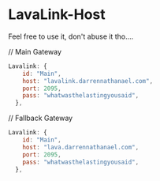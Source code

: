 # LavaLink-Host
Feel free to use it, don't abuse it tho....

// Main Gateway
```js
Lavalink: {
    id: "Main",
    host: "lavalink.darrennathanael.com",
    port: 2095,
    pass: "whatwasthelastingyousaid",
  },
```

// Fallback Gateway
```js
Lavalink: {
    id: "Main",
    host: "lava.darrennathanael.com",
    port: 2095,
    pass: "whatwasthelastingyousaid",
  },
```
